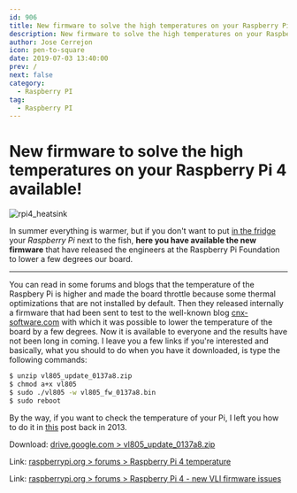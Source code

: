 ```yaml
---
id: 906
title: New firmware to solve the high temperatures on your Raspberry Pi 4 available!
description: New firmware to solve the high temperatures on your Raspberry Pi 4 available!
author: Jose Cerrejon
icon: pen-to-square
date: 2019-07-03 13:40:00
prev: /
next: false
category:
  - Raspberry PI
tag:
  - Raspberry PI
---
```


# New firmware to solve the high temperatures on your Raspberry Pi 4 available!

![rpi4_heatsink](/images/2019/07/rpi4_heatsink.jpg)

In summer everything is warmer, but if you don't want to put [in the fridge](https://www.electromaker.io/project/view/freezing-a-raspberry-pi-4) your *Raspberry Pi* next to the fish, **here you have available the new firmware** that have released the engineers at the Raspberry Pi Foundation to lower a few degrees our board.

- - -

You can read in some forums and blogs that the temperature of the Raspbery Pi is higher and made the board throttle because some thermal optimizations that are not installed by default. Then they released internally a firmware that had been sent to test to the well-known blog [cnx-software.com](https://www.cnx-software.com/2019/06/29/new-raspberry-pi-4-vli-firmware-lowers-temperature/) with which it was possible to lower the temperature of the board by a few degrees. Now it is available to everyone and the results have not been long in coming. I leave you a few links if you're interested and basically, what you should to do when you have it downloaded, is type the following commands:

```bash
$ unzip vl805_update_0137a8.zip
$ chmod a+x vl805
$ sudo ./vl805 -w vl805_fw_0137a8.bin
$ sudo reboot
```

By the way, if you want to check the temperature of your Pi, I left you how to do it in [this](/post.php?id=81) post back in 2013.

Download: [drive.google.com > vl805_update_0137a8.zip](https://drive.google.com/file/d/1PXwrnhAXKB1hb5J6_EfPy5zLQkqnbGba/view?usp=sharing)

Link: [raspberrypi.org > forums > Raspberry Pi 4 temperature](https://www.raspberrypi.org/forums/viewtopic.php?f=28&t=243500&p=1490467#p1490467)

Link: [raspberrypi.org > forums > Raspberry Pi 4 - new VLI firmware issues](https://www.raspberrypi.org/forums/viewtopic.php?f=28&t=244421)